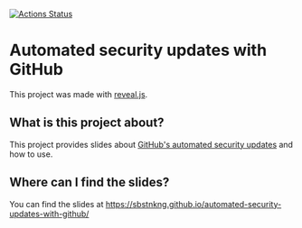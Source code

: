 [![Actions Status](https://github.com/sbstnkng/automated-security-updates-with-github/workflows/Build%20and%20Deploy/badge.svg)](https://github.com/sbstnkng/automated-security-updates-with-github/actions)

# Automated security updates with GitHub

This project was made with [reveal.js](https://revealjs.com/).

## What is this project about?

This project provides slides about [GitHub's automated security updates](https://help.github.com/en/github/managing-security-vulnerabilities/configuring-automated-security-updates) and how to use.

## Where can I find the slides?

You can find the slides at https://sbstnkng.github.io/automated-security-updates-with-github/
